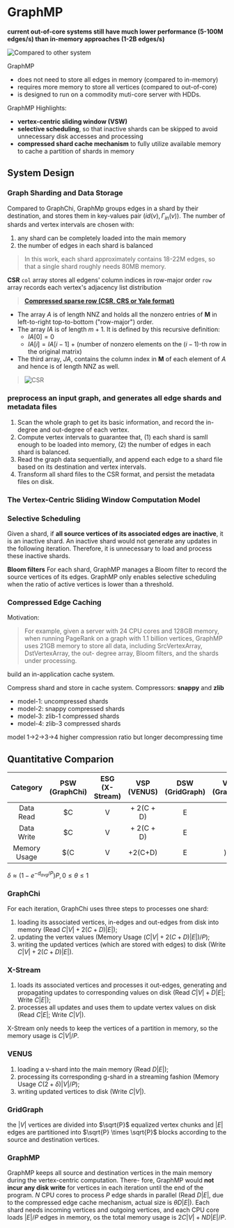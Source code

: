 # GraphMP

**current out-of-core systems still have much lower performance (5-100M edges/s) than in-memory approaches (1-2B edges/s)**

![Compared to other system](./1.png)

GraphMP

- does not need to store all edges in memory (compared to in-memory)
- requires more memory to store all vertices (compared to out-of-core)
- is designed to run on a commodity muti-core server with HDDs.

GraphMP Highlights:

- **vertex-centric sliding window (VSW)**
- **selective scheduling**, so that inactive shards can be skipped to avoid unnecessary disk accesses and processing
- **compressed shard cache mechanism** to fully utilize available memory to cache a partition of shards in memory

## System Design

### Graph Sharding and Data Storage

Compared to GraphChi, GraphMp groups edges in a shard by their destination, and stores them in key-values pair $(id(v),\Gamma_{in}(v))$.
The number of shards and vertex intervals are chosen with:

1. any shard can be completely loaded into the main memory
2. the number of edges in each shard is balanced

>  In this work, each shard approximately contains 18-22M edges, so that a single shard roughly needs 80MB memory.

**CSR**
`col` array stores all edgens' column indices in row-major order
`row` array records each vertex's adjacency list distribution

> [**Compressed sparse row (CSR, CRS or Yale format)**](https://en.wikipedia.org/wiki/Sparse_matrix#Compressed_sparse_row_.28CSR.2C_CRS_or_Yale_format.29)
- The array $A$ is of length NNZ and holds all the nonzero entries of $\mathbf{M}$ in left-to-right top-to-bottom ("row-major") order.
- The array $IA$ is of length $m + 1$. It is defined by this recursive definition:
    - $IA[0] = 0$
    - $IA[i] = IA[i − 1]$ + (number of nonzero elements on the $(i − 1)$-th row in the original matrix)
- The third array, $JA$, contains the column index in $\mathbf{M}$ of each element of $A$ and hence is of length NNZ as well.

> ![CSR](./2.png)

### preprocess an input graph, and generates all edge shards and metadata files

1. Scan the whole graph to get its basic information, and record the in-degree and out-degree of each vertex.
2. Compute vertex intervals to guarantee that, (1) each shard is samll enough to be loaded into memory, (2) the number of edges in each shard is balanced.
3. Read the graph data sequentially, and append each edge to a shard file based on its destination and vertex intervals.
4. Transform all shard files to the CSR format, and persist the metadata files on disk.

### The Vertex-Centric Sliding Window Computation Model

### Selective Scheduling

Given a shard, if **all source vertices of its associated edges are inactive**, it is an inactive shard. An inactive shard would not generate any updates in the following iteration. Therefore, it is unnecessary to load and process these inactive shards.

**Bloom filters**
For each shard, GraphMP manages a Bloom filter to record the source vertices of its edges.
GraphMP only enables selective scheduling when the ratio of active vertices is lower than a threshold.

### Compressed Edge Caching

Motivation: 
> For example, given a server with 24 CPU cores and 128GB memory, when running PageRank on a graph with 1.1 billion vertices, GraphMP uses 21GB memory to store all data, including SrcVertexArray, DstVertexArray, the out- degree array, Bloom filters, and the shards under processing.

build an in-application cache system.

Compress shard and store in cache system.
Compressors: **snappy** and **zlib**

- model-1: uncompressed shards
- model-2: snappy compressed shards
- model-3: zlib-1 compressed shards
- model-4: zlib-3 compressed shards

model 1->2->3->4 higher compression ratio but longer decompressing time

## Quantitative Comparion

| Category | PSW (GraphChi) | ESG (X-Stream) | VSP (VENUS) | DSW (GridGraph) | VSW (GraphMP) |
| :-: | :-: | :-: | :-: | :-: | :-: |
| Data Read | $C|V | + 2(C + D)|E|$ | $C|V|+(C +D)|E|$ | $C(1 + \delta)|V | + D|E|$ | $C\sqrt{P}|V|+D|E|$ | $\theta D|E|$ |
| Data Write | $C|V | + 2(C + D)|E|$ | $C|V|+C|E|$ | $C|V|$ | $C\sqrt{P}|V|$ | $0$ |
| Memory Usage | $(C|V |+2(C+D)|E|)/P$ | $C|V|/P$ | $C(2 + \delta)|V|/P$ | $2C|V|/\sqrt{P}$ | $2C|V| + ND|E|/P$ |

$\delta \approx (1-e^{-d_{avg}/P})P, 0 \leq \theta \leq 1$

### GraphChi

For each iteration, GraphChi uses three steps to processes one shard:

1. loading its associated vertices, in-edges and out-edges from disk into memory (Read $C|V | + 2(C + D)|E|$);
2. updating the vertex values (Memory Usage $(C|V |+2(C+D)|E|)/P$);
3. writing the updated vertices (which are stored with edges) to disk (Write $C|V | + 2(C + D)|E|$).

### X-Stream

1. loads its associated vertices and processes it out-edges, generating and propagating updates to corresponding values on disk (Read $C|V| + D|E|$; Write $C|E|$);
2. processes all updates and uses them to update vertex values on disk (Read $C|E|$; Write $C|V|$).

X-Stream only needs to keep the vertices of a partition in memory, so the memory usage is $C|V|/P$.

### VENUS

1. loading a v-shard into the main memory (Read $D|E|$);
2. processing its corresponding g-shard in a streaming fashion (Memory Usage $C(2 + \delta)|V|/P$);
3. writing updated vertices to disk (Write $C|V|$).

### GridGraph

the $|V|$ vertices are divided into $\sqrt{P}$ equalized vertex chunks and $|E|$ edges are partitioned into $\sqrt{P} \times \sqrt{P}$ blocks according to the source and destination vertices.

### GraphMP

GraphMP keeps all source and destination vertices in the main memory during the vertex-centric computation. There- fore, GraphMP would **not incur any disk write** for vertices in each iteration until the end of the program.
$N$ CPU cores to process $P$ edge shards in parallel (Read $D|E|$, due to the compressed edge cache mechanism, actual size is $\theta D|E|$).
Each shard needs incoming vertices and outgoing vertices, and each CPU core loads $|E|/P$ edges in memory, os the total memory usage is $2C|V| + ND|E|/P$.

